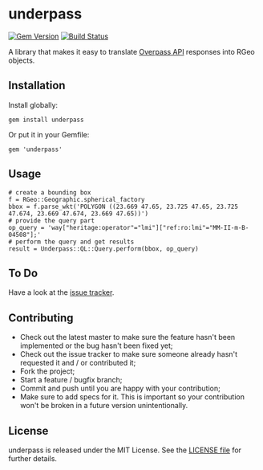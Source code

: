 # underpass

[![Gem Version](https://badge.fury.io/rb/underpass.svg)](https://badge.fury.io/rb/underpass)
[![Build Status](https://www.travis-ci.org/haiafara/underpass.svg?branch=master)](https://www.travis-ci.org/haiafara/underpass)

A library that makes it easy to translate [Overpass API](https://wiki.openstreetmap.org/wiki/Overpass_API) responses into RGeo objects.

## Installation

Install globally:

    gem install underpass

Or put it in your Gemfile:

    gem 'underpass'

## Usage

    # create a bounding box
    f = RGeo::Geographic.spherical_factory
    bbox = f.parse_wkt('POLYGON ((23.669 47.65, 23.725 47.65, 23.725 47.674, 23.669 47.674, 23.669 47.65))')
    # provide the query part
    op_query = 'way["heritage:operator"="lmi"]["ref:ro:lmi"="MM-II-m-B-04508"];'
    # perform the query and get results
    result = Underpass::QL::Query.perform(bbox, op_query)

## To Do

Have a look at the [issue tracker](https://github.com/haiafara/underpass/issues).

## Contributing

* Check out the latest master to make sure the feature hasn't been implemented or the bug hasn't been fixed yet;
* Check out the issue tracker to make sure someone already hasn't requested it and / or contributed it;
* Fork the project;
* Start a feature / bugfix branch;
* Commit and push until you are happy with your contribution;
* Make sure to add specs for it. This is important so your contribution won't be broken in a future version unintentionally.

## License

underpass is released under the MIT License. See the [LICENSE file](LICENSE) for further details.
